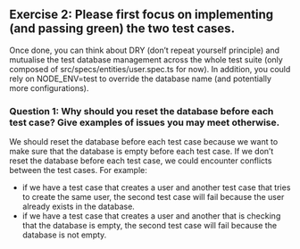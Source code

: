 ## Exercise 2: Please first focus on implementing (and passing green) the two test cases. 
Once done, you can think about DRY (don’t repeat yourself principle) and mutualise the test database management across the whole test suite (only composed of src/specs/entities/user.spec.ts for now). In addition, you could rely on NODE_ENV=test to override the database name (and potentially more configurations).

### Question 1: Why should you reset the database before each test case? Give examples of issues you may meet otherwise.
We should reset the database before each test case because we want to make sure that the database is empty before each test case. If we don’t reset the database before each test case, we could encounter conflicts between the test cases. For example:
- if we have a test case that creates a user and another test case that tries to create the same user, the second test case will fail because the user already exists in the database. 
- if we have a test case that creates a user and another that is checking that the database is empty, the second test case will fail because the database is not empty.